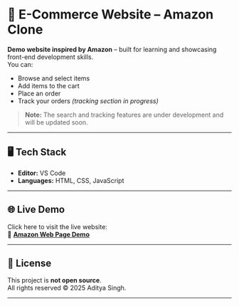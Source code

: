 # 🛒 E-Commerce Website – Amazon Clone

**Demo website inspired by Amazon** – built for learning and showcasing front-end development skills.  
You can:
- Browse and select items
- Add items to the cart 
- Place an order  
- Track your orders *(tracking section in progress)*

> **Note:** The search and tracking features are under development and will be updated soon.

---    

## 🖥️ Tech Stack
- **Editor:** VS Code  
- **Languages:** HTML, CSS, JavaScript  

---

## 🌐 Live Demo
Click here to visit the live website:  
🔗 **[Amazon Web Page Demo](https://adityasinnghh.github.io/Amazon-web-page1/)**

---

## 📜 License
This project is **not open source**.  
All rights reserved © 2025 Aditya Singh.  



---
